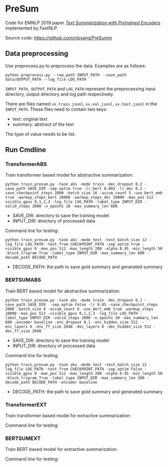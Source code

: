 # PreSum
Code for EMNLP 2019 paper *[Text Summarization with Pretrained Encoders](https://arxiv.org/pdf/1908.08345)* implemented by FastNLP.

Source code: https://github.com/nlpyang/PreSumm



## Data preprocessing
Use preprocess.py to preprocess the data. Examples are as follows: 
```shell
python preprocess.py --raw_path INPUT_PATH --save_path data/OUTPUT_PATH --log_file LOG_PATH
```
`INPUT_PATH`,` OUTPUT_PATH` and `LOG_PATH` represent the preprocessing input directory, output directory and log path respectively. 

There are files named `xx.train.jsonl`, `xx.val.jsonl`, `xx.test.jsonl` in the `INPUT_PATH`. These files need to contain two keys: 

- text:  original text
- summary:  abstract of the text

The type of value needs to be list.



## Run Cmdline

### TransformerABS

Train transformer based model for abstractive summarization:

```shell
python train_presum.py -task abs -mode train -dec_dropout 0.2 -save_path SAVE_DIR -sep_optim true -lr_bert 0.002 -lr_dec 0.2 -save_checkpoint_steps 2000 -batch_size 16 -accum_count 5 -use_bert_emb true -warmup_steps_bert 20000 -warmup_steps_dec 10000 -max_pos 512 -visible_gpus 0,1,2,3 -log_file LOG_PATH -label_type INPUT_DIR -valid_steps 2000 -n_epochs 10 -max_summary_len 600
```
- SAVE_DIR: directory to save the training model
- INPUT_DIR: directory of processed data

Command line for testing:
```shell
python train_presum.py -task abs -mode test -test_batch_size 12 -log_file LOG_PATH -test_from CHECKPOINT_PATH -sep_optim true -visible_gpus 0 -max_pos 512 -max_length 200 -alpha 0.95 -min_length 50 -block_trigram True -label_type INPUT_DIR -max_summary_len 600 -decode_path DECODE_PATH
```
- DECODE_PATH: the path to save gold summary and generated summary



### BERTSUMABS
Train BERT based model for abstractive summarization:
```shell
python train_presum.py -task abs -mode train -dec_dropout 0.1 -save_path SAVE_DIR  -sep_optim False -lr 0.05 -save_checkpoint_steps 2000 -batch_size 8 -accum_count 8 -use_bert_emb true -warmup_steps 10000 -max_pos 512 -visible_gpus 0,1,2,3 -log_file LOG_PATH -label_type INPUT_DIR -valid_steps 2000 -n_epochs 10 -max_summary_len 600 -encoder baseline -enc_dropout 0.1 -enc_hidden_size 512  -enc_layers 6 -enc_ff_size 2048 -dec_layers 6 -dec_hidden_size 512 -dec_ff_size 2048
```
- SAVE_DIR: directory to save the training model
- INPUT_DIR: directory of processed data

Command line for testing:

```shell
python train_presum.py -task abs -mode test -test_batch_size 12 -log_file LOG_PATH -test_from CHECKPOINT_PATH -sep_optim False -visible_gpus 0 -max_pos 512 -max_length 200 -alpha 0.95 -min_length 50 -block_trigram True -label_type INPUT_DIR -max_summary_len 300 -decode_path DECODE_PATH -encoder baseline
```
- DECODE_PATH: the path to save gold summary and generated summary



### TransformerEXT
Train transformer based model for extractive summarization:



Command line for testing:





### BERTSUMEXT
Train BERT based model for extractive summarization:



Command line for testing:
